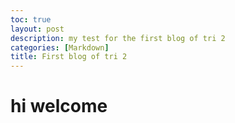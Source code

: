 ```yaml
---
toc: true
layout: post
description: my test for the first blog of tri 2
categories: [Markdown]
title: First blog of tri 2
---
```


# hi welcome 